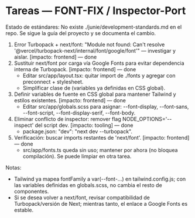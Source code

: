 # Tareas — FONT-FIX / Inspector-Port

Estado de estándares: No existe ./junie/development-standards.md en el repo. Se sigue la guía del proyecto y se documenta el cambio.

1. Error Turbopack + next/font: "Module not found: Can't resolve '@vercel/turbopack-next/internal/font/google/font'" — investigar y aislar. [impacto: frontend] — done
2. Sustituir next/font por carga vía Google Fonts <link> para evitar dependencia interna de Turbopack. [impacto: frontend] — done
   - Editar src/app/layout.tsx: quitar import de ./fonts y agregar <head> con preconnect + stylesheet.
   - Simplificar clase de <body> (variables ya definidas en CSS global).
3. Definir variables de fuente en CSS global para mantener Tailwind y estilos existentes. [impacto: frontend] — done
   - Editar src/app/globals.scss para asignar:
     --font-display, --font-sans, --font-script, --font-display-serif, --font-body.
4. Eliminar conflicto de inspector: remover flag NODE_OPTIONS='--inspect' del script dev. [impacto: tooling] — done
   - package.json: "dev": "next dev --turbopack".
5. Verificación: buscar imports restantes de 'next/font'. [impacto: frontend] — done
   - src/app/fonts.ts queda sin uso; mantener por ahora (no bloquea compilación). Se puede limpiar en otra tarea.

Notas:
- Tailwind ya mapea fontFamily a var(--font-...) en tailwind.config.js; con las variables definidas en globals.scss, no cambia el resto de componentes.
- Si se desea volver a next/font, revisar compatibilidad de Turbopack/versión de Next; mientras tanto, el enlace a Google Fonts es estable.
